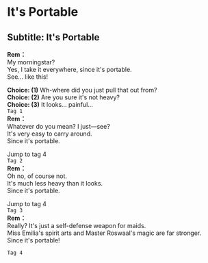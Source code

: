 # It's Portable

  
## Subtitle: It's Portable
  
**Rem：**  
My morningstar?  
Yes, I take it everywhere, since it's portable.  
See... like this!  
  
**Choice: (1)**  Wh-where did you just pull that out from?  
**Choice: (2)**  Are you sure it's not heavy?  
**Choice: (3)**  It looks... painful...  
`Tag 1`  
**Rem：**  
Whatever do you mean? I just—see?  
It's very easy to carry around.  
Since it's portable.  
  
Jump to tag 4  
`Tag 2`  
**Rem：**  
Oh no, of course not.  
It's much less heavy than it looks.  
Since it's portable.  
  
Jump to tag 4  
`Tag 3`  
**Rem：**  
Really? It's just a self-defense weapon for maids.  
Miss Emilia's spirit arts and Master Roswaal's magic are far stronger.  
Since it's portable!  
  
`Tag 4`  
